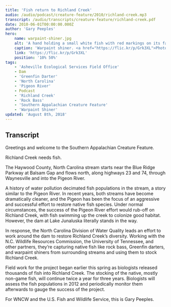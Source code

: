 ```yaml
---
title: 'Fish return to Richland Creek'
audio: /audio/podcast/creature-feature/2010/richland-creek.mp3
transcript: /audio/transcripts/creature-feature/richland-creek.pdf
date: 2010-06-01T00:00:00.000Z
author: 'Gary Peeples'
hero:
    name: warpaint-shiner.jpg
    alt: 'A hand holding a small white fish with red markings on its face and dorsal fin.'
    caption: 'Warpaint shiner. <a href="https://flic.kr/p/Grk3XL">Photo</a> by Gary Peeples, Brett Albanese, Georgia DNR – Wildlife Resources.'
    link: 'https://flic.kr/p/Grk3XL'
    position: '10% 50%'
tags:
    - 'Asheville Ecological Services Field Office'
    - Dam
    - 'Greenfin Darter'
    - 'North Carolina'
    - 'Pigeon River'
    - Podcast
    - 'Richland Creek'
    - 'Rock Bass'
    - 'Southern Appalachian Creature Feature'
    - 'Warpaint Shiner'
updated: 'August 8th, 2018'
---
```


## Transcript

Greetings and welcome to the Southern Appalachian Creature Feature.

Richland Creek needs fish.

The Haywood County, North Carolina stream starts near the Blue Ridge Parkway at Balsam Gap and flows north, along highways 23 and 74, through Waynesville and into the Pigeon River.

A history of water pollution decimated fish populations in the stream, a story similar to the Pigeon River. In recent years, both streams have become dramatically cleaner, and the Pigeon has been the focus of an aggressive and successful effort to restore native fish species. Under normal circumstances, the success of the Pigeon River effort would rub-off on Richland Creek, with fish swimming up the creek to colonize good habitat. However, the dam at Lake Junaluska literally stands in the way.

In response, the North Carolina Division of Water Quality leads an effort to work around the dam to restore Richland Creek’s diversity. Working with the N.C. Wildlife Resources Commission, the University of Tennessee, and other partners, they’re capturing native fish like rock bass, Greenfin darters, and warpaint shiners from surrounding streams and using them to stock Richland Creek.

Field work for the project began earlier this spring as biologists released thousands of fish into Richland Creek. The stocking of the native, mostly non-game fish, will continue twice a year for three years. Biologists will assess the fish populations in 2012 and periodically monitor them afterwards to gauge the success of the project.

For WNCW and the U.S. Fish and Wildlife Service, this is Gary Peeples.